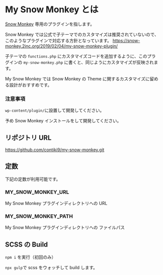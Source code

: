 # My Snow Monkey とは

[Snow Monkey](https://snow-monkey.2inc.org/) 専用のプラグインを指します。

Snow Monkey では公式で子テーマでのカスタマイズは推奨されていないので、このようなプラグインで対応する方針となっています。
https://snow-monkey.2inc.org/2019/02/04/my-snow-monkey-plugin/

子テーマの `functions.php` にカスタマイズコードを追加するように、このプラグインの `my-snow-monkey.php` に書くと、同じようにカスタマイズが反映されます。

My Snow Monkey では Snow Monkey の Theme に関するカスタマイズに留める設計がおすすめです。

### 注意事項

`wp-content/plugin/`に設置して開発してください。

予め Snow Monkey インストールをして開発してください。

## リポジトリ URL

https://github.com/contiki9/my-snow-monkey.git

## 定数

下記の定数が利用可能です。

### MY_SNOW_MONKEY_URL

My Snow Monkey プラグインディレクトリへの URL

### MY_SNOW_MONKEY_PATH

My Snow Monkey プラグインディレクトリへの ファイルパス

## SCSS の Build

`npm i` を実行（初回のみ）

`npx gulp`で scss をウォッチして build します。
